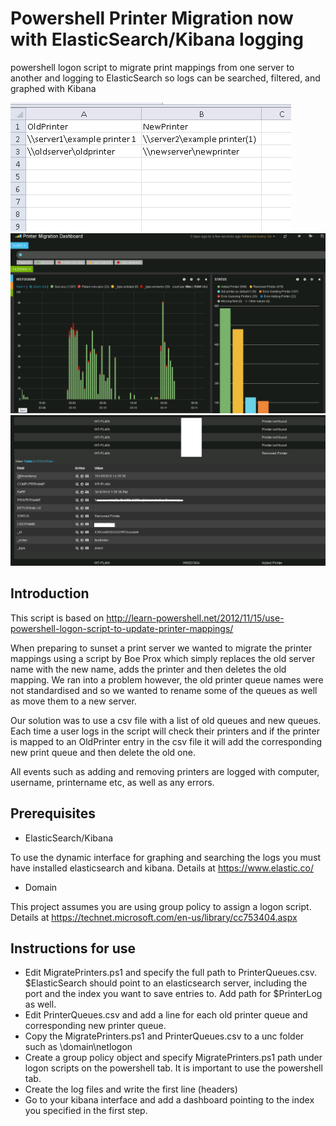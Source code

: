 Powershell Printer Migration now with ElasticSearch/Kibana logging
==================================================================

powershell logon script to migrate print mappings from one server to another and logging to ElasticSearch so logs can be searched, filtered, and graphed with Kibana

![PrintQueues.csv](screenshots/PrinterQueuesCSV.png "Map from old print queue to new print queue")
![Kibana Charts](screenshots/kibana.PNG "Kibana interface with histogram and bar graph")
![Kibana Detail](screenshots/kibana2.PNG "Kibana showing log entry detail")

Introduction
------------
This script is based on http://learn-powershell.net/2012/11/15/use-powershell-logon-script-to-update-printer-mappings/

When preparing to sunset a print server we wanted to migrate the printer mappings using a script by Boe Prox which simply replaces the old server name with the new name, adds the printer and then deletes the old mapping. We ran into a problem however, the old printer queue names were not standardised and so we wanted to rename some of the queues as well as move them to a new server.

Our solution was to use a csv file with a list of old queues and new queues. Each time a user logs in the script will check their printers and if the printer is mapped to an OldPrinter entry in the csv file it will add the corresponding new print queue and then delete the old one.

All events such as adding and removing printers are logged with computer, username, printername etc, as well as any errors.

Prerequisites
-------------
* ElasticSearch/Kibana 

To use the dynamic interface for graphing and searching the logs you must have installed elasticsearch and kibana. Details at https://www.elastic.co/
* Domain 

This project assumes you are using group policy to assign a logon script. Details at https://technet.microsoft.com/en-us/library/cc753404.aspx

Instructions for use
--------------------

* Edit MigratePrinters.ps1 and specify the full path to PrinterQueues.csv. $ElasticSearch should point to an elasticsearch server, including the port and the index you want to save entries to. Add path for $PrinterLog as well.
* Edit PrinterQueues.csv and add a line for each old printer queue and corresponding new printer queue.
* Copy the MigratePrinters.ps1 and PrinterQueues.csv to a unc folder such as \\domain\netlogon
* Create a group policy object and specify MigratePrinters.ps1 path under logon scripts on the powershell tab. It is important to use the powershell tab.
* Create the log files and write the first line (headers)
* Go to your kibana interface and add a dashboard pointing to the index you specified in the first step.